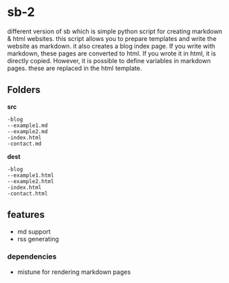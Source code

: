 # sb-2
different version of sb which is simple python script for creating markdown & html websites. this script allows you to prepare templates and write the website as markdown. it also creates a blog index page. If you write with markdown, these pages are converted to html. If you wrote it in html, it is directly copied. However, it is possible to define variables in markdown pages. these are replaced in the html template.

## Folders
**src**
```
-blog
--example1.md
--example2.md
-index.html
-contact.md
```

**dest**
```
-blog
--example1.html
--example2.html
-index.html
-contact.html
```

## features
- md support
- rss generating

### dependencies
- mistune for rendering markdown pages
